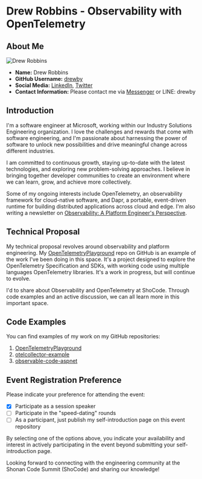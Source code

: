 # Drew Robbins - Observability with OpenTelemetry

## About Me

![Drew Robbins](https://www.gravatar.com/avatar/51041866a2ea26c510351cf8c17f5832)

- **Name:** Drew Robbins
- **GitHub Username:** [drewby](https://github.com/drewby)
- **Social Media:** [LinkedIn](https://www.linkedin.com), [Twitter](https://twitter.com/drewrobbins)
- **Contact Information:** Please contact me via [Messenger](http://m.me/drewrobbins)
  or LINE: drewby

## Introduction

I'm a software engineer at Microsoft, working within our Industry Solutions
Engineering organization. I love the challenges and rewards that come with
software engineering, and I'm passionate about harnessing the power of software
to unlock new possibilities and drive meaningful change across different industries.

I am committed to continuous growth, staying up-to-date with the latest
technologies, and exploring new problem-solving approaches. I believe in
bringing together developer communities to create an environment where we
can learn, grow, and achieve more collectively.

Some of my ongoing interests include OpenTelemetry, an observability framework
for cloud-native software, and Dapr, a portable, event-driven runtime for
building distributed applications across cloud and edge. I'm also writing a
newsletter on
[Observability: A Platform Engineer's Perspective](https://www.linkedin.com/newsletters/7056157670537375744/).

## Technical Proposal

My technical proposal revolves around observability and platform engineering.
My [OpenTelemetryPlayground](https://github.com/drewby/OpenTelemetryPlayground)
repo on GitHub is an example of the work I've been doing in this space.
It's a project designed to explore the OpenTelemetry Specification and SDKs,
with working code using multiple languages OpenTelemetry libraries. It's a
work in progress, but will continue to evolve.

I'd to share about Observability and OpenTelemetry at ShoCode. Through code
examples and an active discussion, we can all learn more in this important space.

## Code Examples

You can find examples of my work on my GitHub repositories:

1. [OpenTelemetryPlayground](https://github.com/drewby/OpenTelemetryPlayground)
1. [otelcollector-example](https://github.com/drewby/otelcollector-example)
1. [observable-code-aspnet](https://github.com/drewby/observable-code-aspnet)

## Event Registration Preference

Please indicate your preference for attending the event:

- [X] Participate as a session speaker
- [ ] Participate in the "speed-dating" rounds
- [ ] As a participant, just publish my self-introduction page on this event repository

By selecting one of the options above, you indicate your availability and
interest in actively participating in the event beyond submitting your
self-introduction page.

Looking forward to connecting with the engineering community at the Shonan Code
Summit (ShoCode) and sharing our knowledge!

